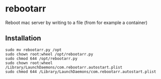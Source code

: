 # rebootarr
Reboot mac server by writing to a file (from for example a container)


## Installation
```
sudo mv rebootarr.py /opt
sudo chown root:wheel /opt/rebootarr.py
sudo chmod 644 /opt/rebootarr.py
sudo chown root:wheel /Library/LaunchDaemons/com.rebootarr.autostart.plist
sudo chmod 644 /Library/LaunchDaemons/com.rebootarr.autostart.plist
```


